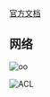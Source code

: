 [官方文档](https://help.aliyun.com/?spm=a2c4g.11186623.6.538.60fb734eUtBgeT)

## 网络
![oo](http://static-aliyun-doc.oss-cn-hangzhou.aliyuncs.com/assets/img/zh-CN/1808195951/p76110.png)

![ACL](http://static-aliyun-doc.oss-cn-hangzhou.aliyuncs.com/assets/img/zh-CN/0110148951/p45789.png)